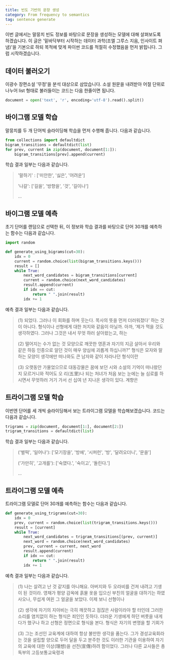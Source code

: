 ```yaml
---
title: 빈도 기반의 문장 생성
category: From frequency to semantics
tag: sentence generate
---
```


이번 글에서는 말뭉치 빈도 정보를 바탕으로 문장을 생성하는 모델에 대해 살펴보도록 하겠습니다. 이 글은 '밑바닥부터 시작하는 데이터 과학(조엘 그루스 지음, 인사이트 펴냄)'을 기본으로 하되 목적에 맞게 파이썬 코드를 적절히 수정했음을 먼저 밝힙니다. 그럼 시작하겠습니다.





## 데이터 불러오기

이광수 장편소설 '무정'을 분석 대상으로 삼았습니다. 소설 원문을 내려받아 어절 단위로 나누어 list 형태로 불러들이는 코드는 다음 한줄이면 됩니다.

```python
document = open('text', 'r', encoding='utf-8').read().split()
```





## 바이그램 모델 학습

말뭉치를 두 개 단어씩 슬라이딩해 학습을 먼저 수행해 줍니다. 다음과 같습니다.

```python
from collections import defaultdict
bigram_transitions = defaultdict(list)
for prev, current in zip(document, document[1:]):
    bigram_transitions[prev].append(current)
```

학습 결과 일부는 다음과 같습니다.

> '말하기' : ['미안한', '싫은', '어려운']
>
> '나갈': ['길을', '방향을', '것', '길이나']
>
> ...



## 바이그램 모델 예측

초기 단어를 랜덤으로 선택한 뒤, 이 정보와 학습 결과를 바탕으로 단어 30개를 예측하는 함수는 다음과 같습니다.

```python
import random

def generate_using_bigrams(cut=30):
    idx = 0
    current = random.choice(list(bigram_transitions.keys()))
    result = []
    while True:
        next_word_candidates = bigram_transitions[current]
        current = random.choice(next_word_candidates)
        result.append(current)
        if idx == cut:
            return " ".join(result)
        idx += 1
```

예측 결과 일부는 다음과 같습니다.

> (1) 되었다. 그러나 이 회화를 하며 웃는다. 목사의 뜻을 먼저 더러워졌다’ 하는 것이 아니다. 형식이나 선형에게 대한 처지와 같음이 아닐까. 아까, ‘제가 먹을 것도 생각하였다. 그러나 그것은 내서 무엇 하러 살아왔는고, 하는
>
> (2) 떨어지는 수가 없는 것 모양으로 깨끗한 영혼과 자기의 지금 살아서 우리와 같은 하등 인종으로 알던 것이 매우 양심에 괴롭게 하십니까?” 형식은 모자와 말하는 모양이 생각에만 떠나와도 큰 남자와 같이 자라나던 형식이란
>
> (3) 오랫동안 가물었으므로 대동강물은 꿈에 보던 시와 소설의 기억이 떠나왔던지 모르거니와 적어도 오 리(五里)나 되는 처녀가 처음 보는 눈에는 늘 심로를 하시면서 무엇하러 거기 가서 선 십여 년 지나온 생각이 있다. 계향은





## 트라이그램 모델 학습

이번엔 단어를 세 개씩 슬라이딩해서 보는 트라이그램 모델을 학습해보겠습니다. 코드는 다음과 같습니다.

```python
trigrams = zip(document, document[1:], document[2:])
trigram_transitions = defaultdict(list)
```

학습 결과 일부는 다음과 같습니다.

> ('벌떡', '일어나'): ['모기장을', '방에', '시퍼런', '방', '달려오더니', '문을']
>
> ('가만히', '고개를'): ['숙였다.', '숙이고', '돌린다.']
>
> ...





## 트라이그램 모델 예측

트라이그램 모델로 단어 30개를 예측하는 함수는 다음과 같습니다.

```python
def generate_using_trigrams(cut=30):
    idx = 0
    prev, current = random.choice(list(trigram_transitions.keys()))
    result = [current]
    while True:
        next_word_candidates = trigram_transitions[(prev, current)]
        next_word = random.choice(next_word_candidates)
        prev, current = current, next_word
        result.append(current)
        if idx == cut:
            return " ".join(result)
        idx += 1
```

예측 결과 일부는 다음과 같습니다.

> (1) 나는 살려고 난 것 같지를 아니해요. 아버지와 두 오라비를 건져 내려고 기생이 된 것이라. 영채가 평양 감옥에 흙물 옷을 입으신 부친의 얼굴을 대하기는 하였사오나, 무섭게 여윈 그 얼굴을 보았다. 이제 보니 선형이나
>
> (2) 생각에 자기의 지아비는 극히 깨끗하고 점잖은 사람이라야 할 터인데 그러한 소리를 염치없이 하는 형식은 죄인인 듯하다. 더러운 기생에게 하던 버릇을 내게다가 했구나 하고 선형은 정면으로 형식을 본다. 형식은 자기의 변명을 할 기회가
>
> (3) 그는 조선인 교육계에 대하여 항상 불만한 생각을 품는다. 그가 경성교육회라는 것을 설립할 양으로 두어 달을 두고 분주한 것도 이러한 기관을 이용하여 자기의 교육에 대한 이상(理想)을 선전(宣傳)하려 함이었다. 그러나 다른 교사들은 총독부의 고등보통교육령과

